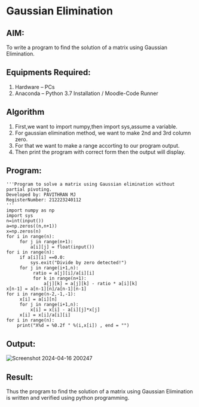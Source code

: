 # Gaussian Elimination

## AIM:
To write a program to find the solution of a matrix using Gaussian Elimination.

## Equipments Required:
1. Hardware – PCs
2. Anaconda – Python 3.7 Installation / Moodle-Code Runner

## Algorithm
1. First,we want to import numpy,then import sys,assume a variable.
2. For gaussian elimination method, we want to make 2nd and 3rd column zero.
3. For that we want to make a range accorting to our program output.
4. Then print the program with correct form then the output will display.

## Program:
```
'''Program to solve a matrix using Gaussian elimination without partial pivoting.
Developed by: PAVITHRAN MJ
RegisterNumber: 212223240112
'''
import numpy as np
import sys
n=int(input())
a=np.zeros((n,n+1))
x=np.zeros(n)
for i in range(n):
     for j in range(n+1):
         a[i][j] = float(input())
for i in range(n):
     if a[i][i] ==0.0:
         sys.exit("Divide by zero detected!")
     for j in range(i+1,n):
          ratio = a[j][i]/a[i][i]
          for k in range(n+1):
              a[j][k] = a[j][k] - ratio * a[i][k]
x[n-1] = a[n-1][n]/a[n-1][n-1]
for i in range(n-2,-1,-1):
     x[i] = a[i][n]
     for j in range(i+1,n):
         x[i] = x[i] - a[i][j]*x[j]
     x[i] = x[i]/a[i][i]
for i in range(n):
    print("X%d = %0.2f " %(i,x[i]) , end = "")
```

## Output:
![Screenshot 2024-04-16 200247](https://github.com/Pavithranmurugan13/Gaussian/assets/163802201/38079675-b7b1-4e04-8dde-3a2210d95124)

## Result:
Thus the program to find the solution of a matrix using Gaussian Elimination is written and verified using python programming.

